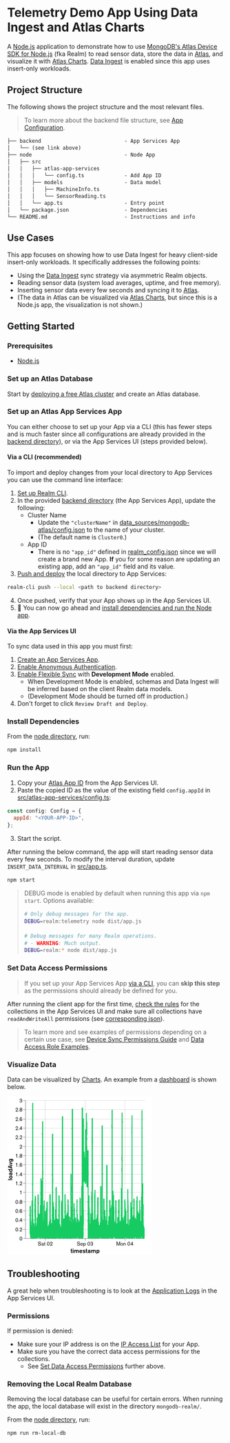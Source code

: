 # Telemetry Demo App Using Data Ingest and Atlas Charts

A [Node.js](https://nodejs.org) application to demonstrate how to use [MongoDB's Atlas Device SDK for Node.js](https://www.mongodb.com/docs/realm/sdk/node/) (fka Realm) to read sensor data, store the data in [Atlas](https://www.mongodb.com/atlas), and visualize it with [Atlas Charts](https://www.mongodb.com/products/charts). [Data Ingest](https://www.mongodb.com/docs/atlas/app-services/sync/configure/sync-settings/#data-ingest) is enabled since this app uses insert-only workloads.

## Project Structure

The following shows the project structure and the most relevant files.

> To learn more about the backend file structure, see [App Configuration](https://www.mongodb.com/docs/atlas/app-services/reference/config/).

```
├── backend                           - App Services App
│   └── (see link above)
├── node                              - Node App
│   ├── src
│   │   ├── atlas-app-services
│   │   │   └── config.ts             - Add App ID
│   │   ├── models                    - Data model
│   │   │   ├── MachineInfo.ts
│   │   │   └── SensorReading.ts
│   │   └── app.ts                    - Entry point
│   └── package.json                  - Dependencies
└── README.md                         - Instructions and info
```

## Use Cases

This app focuses on showing how to use Data Ingest for heavy client-side insert-only workloads. It specifically addresses the following points:

* Using the [Data Ingest](https://www.mongodb.com/docs/atlas/app-services/sync/configure/sync-settings/#data-ingest) sync strategy via asymmetric Realm objects.
* Reading sensor data (system load averages, uptime, and free memory).
* Inserting sensor data every few seconds and syncing it to [Atlas](https://www.mongodb.com/atlas).
* (The data in Atlas can be visualized via [Atlas Charts](https://www.mongodb.com/products/charts), but since this is a Node.js app, the visualization is not shown.)

## Getting Started

### Prerequisites

* [Node.js](https://nodejs.org/)

### Set up an Atlas Database

Start by [deploying a free Atlas cluster](https://www.mongodb.com/docs/atlas/getting-started/#get-started-with-atlas) and create an Atlas database.

### Set up an Atlas App Services App

You can either choose to set up your App via a CLI (this has fewer steps and is much faster since all configurations are already provided in the [backend directory](./backend/)), or via the App Services UI (steps provided below).

#### Via a CLI (recommended)

To import and deploy changes from your local directory to App Services you can use the command line interface:

1. [Set up Realm CLI](https://www.mongodb.com/docs/atlas/app-services/cli/).
2. In the provided [backend directory](./backend/) (the App Services App), update the following:
    * Cluster Name
      * Update the `"clusterName"` in [data_sources/mongodb-atlas/config.json](./backend/data_sources/mongodb-atlas/config.json) to the name of your cluster.
      * (The default name is `Cluster0`.)
    * App ID
      * There is no `"app_id"` defined in [realm_config.json](./backend/realm_config.json) since we will create a brand new App. **If** you for some reason are updating an existing app, add an `"app_id"` field and its value.
3. [Push and deploy](https://www.mongodb.com/docs/atlas/app-services/cli/realm-cli-push/#std-label-realm-cli-push) the local directory to App Services:
```sh
realm-cli push --local <path to backend directory>
```
4. Once pushed, verify that your App shows up in the App Services UI.
5. 🥳 You can now go ahead and [install dependencies and run the Node app](#install-dependencies).

#### Via the App Services UI

To sync data used in this app you must first:

1. [Create an App Services App](https://www.mongodb.com/docs/atlas/app-services/manage-apps/create/create-with-ui/).
2. [Enable Anonymous Authentication](https://www.mongodb.com/docs/atlas/app-services/authentication/anonymous/).
3. [Enable Flexible Sync](https://www.mongodb.com/docs/atlas/app-services/sync/configure/enable-sync/) with **Development Mode** enabled.
    * When Development Mode is enabled, schemas and Data Ingest will be inferred based on the client Realm data models.
    * (Development Mode should be turned off in production.)
4. Don't forget to click `Review Draft and Deploy`.

### Install Dependencies

From the [node directory](./node/), run:

```sh
npm install
```

### Run the App

1. Copy your [Atlas App ID](https://www.mongodb.com/docs/atlas/app-services/reference/find-your-project-or-app-id/#std-label-find-your-app-id) from the App Services UI.
2. Paste the copied ID as the value of the existing field `config.appId` in [src/atlas-app-services/config.ts](./node/src/atlas-app-services/config.ts):
```js
const config: Config = {
  appId: "<YOUR-APP-ID>",
};
```
3. Start the script.

After running the below command, the app will start reading sensor data every few seconds. To modify the interval duration, update `INSERT_DATA_INTERVAL` in [src/app.ts](./node/src/app.ts).

```sh
npm start
```

> DEBUG mode is enabled by default when running this app via `npm start`.
> Options available:
> ```sh
> # Only debug messages for the app.
> DEBUG=realm:telemetry node dist/app.js
> 
> # Debug messages for many Realm operations.
> # - WARNING: Much output.
> DEBUG=realm:* node dist/app.js
> ```

### Set Data Access Permissions

> If you set up your App Services App [via a CLI](#via-a-cli-recommended), you can **skip this step** as the permissions should already be defined for you.

After running the client app for the first time, [check the rules](https://www.mongodb.com/docs/atlas/app-services/rules/roles/#define-roles---permissions) for the collections in the App Services UI and make sure all collections have `readAndWriteAll` permissions (see [corresponding json](./backend/data_sources/mongodb-atlas/Telemetry/SensorReading/rules.json)).

> To learn more and see examples of permissions depending on a certain use case, see [Device Sync Permissions Guide](https://www.mongodb.com/docs/atlas/app-services/sync/app-builder/device-sync-permissions-guide/#std-label-flexible-sync-permissions-guide) and [Data Access Role Examples](https://www.mongodb.com/docs/atlas/app-services/rules/examples/).


### Visualize Data

Data can be visualized by [Charts](https://www.mongodb.com/products/charts). An example from a [dashboard](./node/Charts/Dashboard.charts) is shown below.

![An example on how Charts can visualize incoming data](./node/Charts/charts-example.png)

## Troubleshooting

A great help when troubleshooting is to look at the [Application Logs](https://www.mongodb.com/docs/atlas/app-services/activity/view-logs/) in the App Services UI.

### Permissions

If permission is denied:
  * Make sure your IP address is on the [IP Access List](https://www.mongodb.com/docs/atlas/app-services/security/network/#ip-access-list) for your App.
  * Make sure you have the correct data access permissions for the collections.
    * See [Set Data Access Permissions](#set-data-access-permissions) further above.

### Removing the Local Realm Database

Removing the local database can be useful for certain errors. When running the app, the local database will exist in the directory `mongodb-realm/`.

From the [node directory](./node/), run:

```sh
npm run rm-local-db
```
